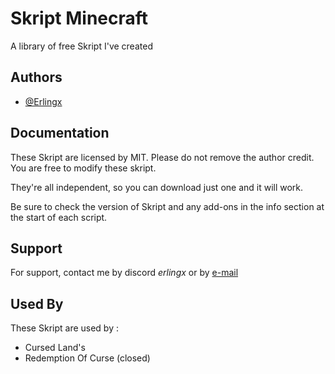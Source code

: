 
# Skript Minecraft

A library of free Skript I've created


## Authors

- [@Erlingx](https://github.com/FRErlingx)


## Documentation

These Skript are licensed by MIT. Please do not remove the author credit. You are free to modify these skript.

They're all independent, so you can download just one and it will work.

Be sure to check the version of Skript and any add-ons in the info section at the start of each script.


## Support

For support, contact me by discord *erlingx* or by [e-mail](mailto:contact@skyyteq.fr)


## Used By

These Skript are used by :
- Cursed Land's
- Redemption Of Curse (closed)

